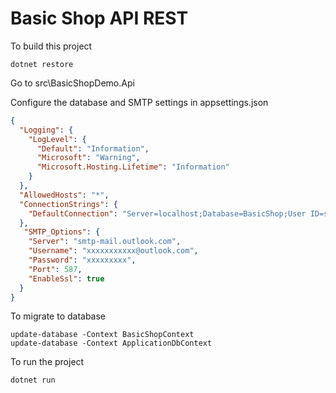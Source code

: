 # Basic Shop API REST

To build this project
```
dotnet restore 
```

Go to src\BasicShopDemo.Api

Configure the database and SMTP settings in appsettings.json

```json
{
  "Logging": {
    "LogLevel": {
      "Default": "Information",
      "Microsoft": "Warning",
      "Microsoft.Hosting.Lifetime": "Information"
    }
  },
  "AllowedHosts": "*",
  "ConnectionStrings": {
    "DefaultConnection": "Server=localhost;Database=BasicShop;User ID=sa;Password=coronadoserver2018;Trusted_Connection=True;"
  },
   "SMTP_Options": {
    "Server": "smtp-mail.outlook.com",
    "Username": "xxxxxxxxxxx@outlook.com",
    "Password": "xxxxxxxxx",
    "Port": 587,
    "EnableSsl": true
  }
}
```

To migrate to database
```
update-database -Context BasicShopContext
update-database -Context ApplicationDbContext
```

To run the project
```
dotnet run
```
